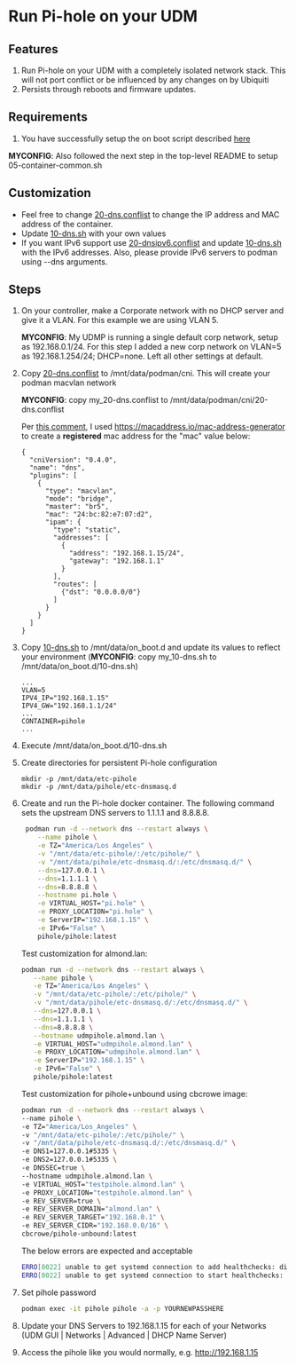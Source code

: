 # Run Pi-hole on your UDM

## Features

1. Run Pi-hole on your UDM with a completely isolated network stack.  This will not port conflict or be influenced by any changes on by Ubiquiti
2. Persists through reboots and firmware updates.

## Requirements

1. You have successfully setup the on boot script described [here](https://github.com/boostchicken/udm-utilities/tree/master/on-boot-script)

**MYCONFIG**: Also followed the next step in the top-level README to setup 05-container-common.sh 

## Customization

* Feel free to change [20-dns.conflist](../cni-plugins/20-dns.conflist) to change the IP address and MAC address of the container.
* Update [10-dns.sh](../dns-common/on_boot.d/10-dns.sh) with your own values
* If you want IPv6 support use [20-dnsipv6.conflist](../cni-plugins/20-dnsipv6.conflist) and update [10-dns.sh](../dns-common/on_boot.d/10-dns.sh) with the IPv6 addresses. Also, please provide IPv6 servers to podman using --dns arguments.

## Steps

1. On your controller, make a Corporate network with no DHCP server and give it a VLAN. For this example we are using VLAN 5.

    **MYCONFIG**: My UDMP is running a single default corp network, setup as 192.168.0.1/24. For this step I added a new corp network on VLAN=5 as 192.168.1.254/24; DHCP=none. Left all other settings at default.

2. Copy [20-dns.conflist](../cni-plugins/20-dns.conflist) to /mnt/data/podman/cni.  This will create your podman macvlan network

    **MYCONFIG**: copy my_20-dns.conflist to /mnt/data/podman/cni/20-dns.conflist

    Per [this comment](https://old.reddit.com/r/Ubiquiti/comments/lkwpox/following_boostchickens_awesome_config_for/gnnus3o/), I used https://macaddress.io/mac-address-generator to create a **registered** mac address for the "mac" value below:

    ```
    {
      "cniVersion": "0.4.0",
      "name": "dns",
      "plugins": [
        {
          "type": "macvlan",
          "mode": "bridge",
          "master": "br5",
          "mac": "24:bc:82:e7:07:d2",
          "ipam": {
            "type": "static",
            "addresses": [
              {
                "address": "192.168.1.15/24",
                "gateway": "192.168.1.1"
              }
            ],
            "routes": [
              {"dst": "0.0.0.0/0"}
            ]
          }
        }
      ]
    }
    ```


3. Copy [10-dns.sh](../dns-common/on_boot.d/10-dns.sh) to /mnt/data/on_boot.d and update its values to reflect your environment (**MYCONFIG**: copy my_10-dns.sh to /mnt/data/on_boot.d/10-dns.sh)

   ```
   ...
   VLAN=5
   IPV4_IP="192.168.1.15"
   IPV4_GW="192.168.1.1/24"
   ...
   CONTAINER=pihole
   ...
   ```   

4. Execute /mnt/data/on_boot.d/10-dns.sh
5. Create directories for persistent Pi-hole configuration

   ```
   mkdir -p /mnt/data/etc-pihole
   mkdir -p /mnt/data/pihole/etc-dnsmasq.d
   ```
   
6. Create and run the Pi-hole docker container. The following command sets the upstream DNS servers to 1.1.1.1 and 8.8.8.8.

    ```sh
     podman run -d --network dns --restart always \
        --name pihole \
        -e TZ="America/Los Angeles" \
        -v "/mnt/data/etc-pihole/:/etc/pihole/" \
        -v "/mnt/data/pihole/etc-dnsmasq.d/:/etc/dnsmasq.d/" \
        --dns=127.0.0.1 \
        --dns=1.1.1.1 \
        --dns=8.8.8.8 \
        --hostname pi.hole \
        -e VIRTUAL_HOST="pi.hole" \
        -e PROXY_LOCATION="pi.hole" \
        -e ServerIP="192.168.1.15" \
        -e IPv6="False" \
        pihole/pihole:latest
    ```
    Test customization for almond.lan:

    ```sh
    podman run -d --network dns --restart always \
       --name pihole \
       -e TZ="America/Los Angeles" \
       -v "/mnt/data/etc-pihole/:/etc/pihole/" \
       -v "/mnt/data/pihole/etc-dnsmasq.d/:/etc/dnsmasq.d/" \
       --dns=127.0.0.1 \
       --dns=1.1.1.1 \
       --dns=8.8.8.8 \
       --hostname udmpihole.almond.lan \
       -e VIRTUAL_HOST="udmpihole.almond.lan" \
       -e PROXY_LOCATION="udmpihole.almond.lan" \
       -e ServerIP="192.168.1.15" \
       -e IPv6="False" \
       pihole/pihole:latest
    ```
    Test customization for pihole+unbound using cbcrowe image:

    ```sh
    podman run -d --network dns --restart always \
    --name pihole \
    -e TZ="America/Los_Angeles" \
    -v "/mnt/data/etc-pihole/:/etc/pihole/" \
    -v "/mnt/data/pihole/etc-dnsmasq.d/:/etc/dnsmasq.d/" \
    -e DNS1=127.0.0.1#5335 \
    -e DNS2=127.0.0.1#5335 \
    -e DNSSEC=true \
    --hostname udmpihole.almond.lan \
    -e VIRTUAL_HOST="testpihole.almond.lan" \
    -e PROXY_LOCATION="testpihole.almond.lan" \
    -e REV_SERVER=true \
    -e REV_SERVER_DOMAIN="almond.lan" \
    -e REV_SERVER_TARGET="192.168.0.1" \
    -e REV_SERVER_CIDR="192.168.0.0/16" \
    cbcrowe/pihole-unbound:latest
    ```

    The below errors are expected and acceptable

    ```sh
    ERRO[0022] unable to get systemd connection to add healthchecks: dial unix /run/systemd/private: connect: no such file or directory
    ERRO[0022] unable to get systemd connection to start healthchecks: dial unix /run/systemd/private: connect: no such file or directory
    ```

6. Set pihole password

    ```sh
    podman exec -it pihole pihole -a -p YOURNEWPASSHERE
    ```

7. Update your DNS Servers to 192.168.1.15 for each of your Networks (UDM GUI | Networks | Advanced | DHCP Name Server)
8. Access the pihole like you would normally, e.g. http://192.168.1.15

